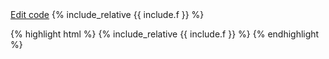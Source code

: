 
<div  class="pl-preview"><a href=¨{{ site.repository.url }}/blob/master/site{{page.url}}/../{{ include.f }}¨ target=¨_blank¨>Edit code</a>
{% include_relative {{ include.f }}  %}
</div>
<p style="display:block">
{% highlight html %}
{% include_relative {{ include.f }}  %}
{% endhighlight %}
</p>





